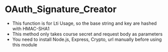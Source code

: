 # OAuth_Signature_Creator
- This function is for Lti Usage, so the base string and key are hashed with HMAC-SHA1
- This method only takes course secret and request body as parameters
- You need to install Node.js, Express, Crypto, url manually before using this module